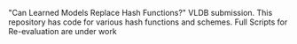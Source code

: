 "Can Learned Models Replace Hash Functions?" VLDB submission.
This repository has code for various hash functions and schemes.
Full Scripts for Re-evaluation are under work
